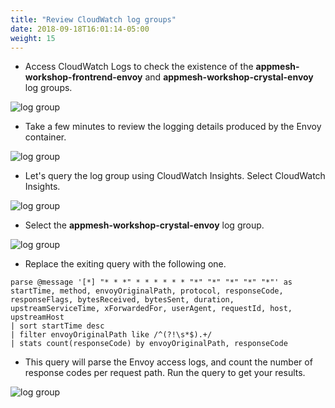 ```yaml
---
title: "Review CloudWatch log groups"
date: 2018-09-18T16:01:14-05:00
weight: 15
---
```


* Access CloudWatch Logs to check the existence of the **appmesh-workshop-frontrend-envoy** and **appmesh-workshop-crystal-envoy** log groups.

![log group](/images/monitoring/log_group.png)

* Take a few minutes to review the logging details produced by the Envoy container.

![log group](/images/monitoring/log_stream.png)

* Let's query the log group using CloudWatch Insights. Select CloudWatch Insights.

![log group](/images/monitoring/insights_1.png?height=400px)

* Select the **appmesh-workshop-crystal-envoy** log group.

![log group](/images/monitoring/insights_2.png)

* Replace the exiting query with the following one.

```
parse @message '[*] "* * *" * * * * * * "*" "*" "*" "*" "*"' as startTime, method, envoyOriginalPath, protocol, responseCode, responseFlags, bytesReceived, bytesSent, duration, upstreamServiceTime, xForwardedFor, userAgent, requestId, host, upstreamHost
| sort startTime desc
| filter envoyOriginalPath like /^(?!\s*$).+/
| stats count(responseCode) by envoyOriginalPath, responseCode
```

* This query will parse the Envoy access logs, and count the number of response codes per request path. Run the query to get your results.

![log group](/images/monitoring/insights_4.png)